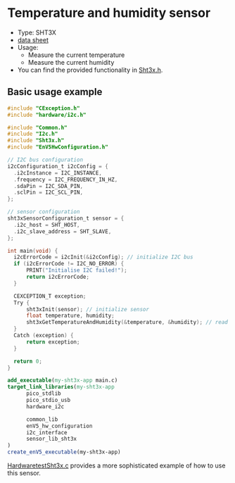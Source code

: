 # Temperature and humidity sensor

- Type: SHT3X
- [data sheet](href="https://www.mouser.de/pdfdocs/SHT3x-DIS.pdf)
- Usage:
  - Measure the current temperature
  - Measure the current humidity
- You can find the provided functionality in [Sht3x.h](include/eai/sensor/Sht3x.h).

## Basic usage example

```C title=main.c
#include "CException.h"
#include "hardware/i2c.h"

#include "Common.h"
#include "I2c.h"
#include "Sht3x.h"
#include "EnV5HwConfiguration.h"

// I2C bus configuration
i2cConfiguration_t i2cConfig = {
  .i2cInstance = I2C_INSTANCE,
  .frequency = I2C_FREQUENCY_IN_HZ,
  .sdaPin = I2C_SDA_PIN,
  .sclPin = I2C_SCL_PIN,
};

// sensor configuration
sht3xSensorConfiguration_t sensor = {
  .i2c_host = SHT_HOST,
  .i2c_slave_address = SHT_SLAVE,
};

int main(void) {
  i2cErrorCode = i2cInit(&i2cConfig); // initialize I2C bus
  if (i2cErrorCode != I2C_NO_ERROR) {
      PRINT("Initialise I2C failed!");
      return i2cErrorCode;
  }

  CEXCEPTION_T exception;
  Try {
      sht3xInit(sensor); // initialize sensor
      float temperature, humidity;
      sht3xGetTemperatureAndHumidity(&temperature, &humidity); // read values from sensor
  }
  Catch (exception) {
      return exception;
  }

  return 0;
}
```

```CMake title=CMakeLists.txt
add_executable(my-sht3x-app main.c)
target_link_libraries(my-sht3x-app
      pico_stdlib
      pico_stdio_usb
      hardware_i2c

      common_lib
      enV5_hw_configuration
      i2c_interface
      sensor_lib_sht3x
)
create_enV5_executable(my-sht3x-app)
```

[HardwaretestSht3x.c](../../../test/hardware/Sensors/HardwaretestSht3x.c)
provides a more sophisticated example of how to use this sensor.
